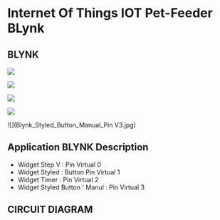 # Internet Of Things IOT Pet-Feeder BLynk

## BLYNK

![](Blynk.jpg)

![](Blynk_Step_V_Pin_V0.jpg)

![](Blynk_Styled_Button_Pin_V1.jpg)

![](Bylnk_Timer_Pin_V2.jpg)

![](Blynk_Styled_Button_Manual_Pin V3.jpg)

## Application BLYNK Description 

* Widget Step V                : Pin Virtual 0
* Widget Styled                : Button Pin Virtual 1
* Widget Timer                 : Pin Virtual 2
* Widget Styled Button ' Manul : Pin Virtual 3

## CIRCUIT DIAGRAM